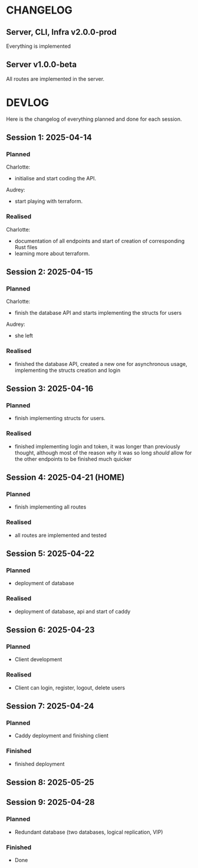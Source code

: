 # CHANGELOG
## Server, CLI, Infra v2.0.0-prod
Everything is implemented

## Server v1.0.0-beta
All routes are implemented in the server.

# DEVLOG
Here is the changelog of everything planned and done for each session.

## Session 1: 2025-04-14
### Planned

Charlotte:
- initialise and start coding the API.

Audrey:
- start playing with terraform.

### Realised

Charlotte:
- documentation of all endpoints and start of creation of corresponding Rust
files
- learning more about terraform.

## Session 2: 2025-04-15
### Planned

Charlotte:
- finish the database API and starts implementing the structs for users

Audrey:
- she left

### Realised

- finished the database API, created a new one for asynchronous usage, implementing the structs creation and login

## Session 3: 2025-04-16
### Planned

- finish implementing structs for users.

### Realised

- finished implementing login and token, it was longer than previously thought,
  although most of the reason _why_ it was so long _should_ allow for the other
  endpoints to be finished much quicker

## Session 4: 2025-04-21 (HOME)
### Planned 
- finish implementing all routes

### Realised
- all routes are implemented and tested

## Session 5: 2025-04-22 
### Planned
- deployment of database

### Realised
- deployment of database, api and start of caddy

## Session 6: 2025-04-23 
### Planned
- Client development

### Realised
- Client can login, register, logout, delete users

## Session 7: 2025-04-24 
### Planned
- Caddy deployment and finishing client

### Finished
- finished deployment 

## Session 8: 2025-05-25

## Session 9: 2025-04-28
### Planned
- Redundant database (two databases, logical replication, VIP)

### Finished
- Done

